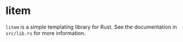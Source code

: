 # litem
`litem` is a simple templating library for Rust. See the documentation in `src/lib.rs` for more information.